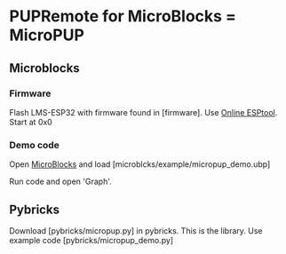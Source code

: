 # PUPRemote for MicroBlocks = MicroPUP

## Microblocks


### Firmware

Flash LMS-ESP32 with firmware found in [firmware]. Use [Online ESPtool](https://espressif.github.io/esptool-js/). Start at 0x0


### Demo code
Open [MicroBlocks](https://microblocks.fun/run) and load [microblcks/example/micropup_demo.ubp]

Run code and open 'Graph'.
## Pybricks

Download [pybricks/micropup.py] in pybricks. This is the library.
Use example code [pybricks/micropup_demo.py]
